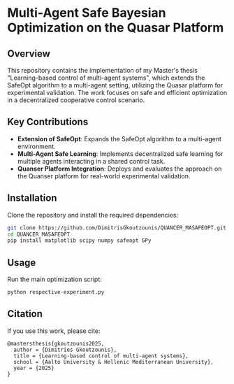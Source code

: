 # Multi-Agent Safe Bayesian Optimization on the Quasar Platform

## Overview

This repository contains the implementation of my Master's thesis "Learning-based control of multi-agent systems", which extends the SafeOpt algorithm to a multi-agent setting, utilizing the Quasar platform for experimental validation. The work focuses on safe and efficient optimization in a decentralized cooperative control scenario.

## Key Contributions

- **Extension of SafeOpt**: Expands the SafeOpt algorithm to a multi-agent environment.
- **Multi-Agent Safe Learning**: Implements decentralized safe learning for multiple agents interacting in a shared control task.
- **Quanser Platform Integration**: Deploys and evaluates the approach on the Quanser platform for real-world experimental validation.

## Installation

Clone the repository and install the required dependencies:

```bash
git clone https://github.com/DimitrisGkoutzounis/QUANCER_MASAFEOPT.git
cd QUANCER_MASAFEOPT
pip install matplotlib scipy numpy safeopt GPy
```

## Usage

Run the main optimization script:

```bash
python respective-experiment.py
```


## Citation

If you use this work, please cite:

```
@mastersthesis{gkoutzounis2025,
  author = {Dimitrios Gkoutzounis},
  title = {Learning-based control of multi-agent systems},
  school = {Aalto University & Hellenic Mediterranean University},
  year = {2025}
}
```

